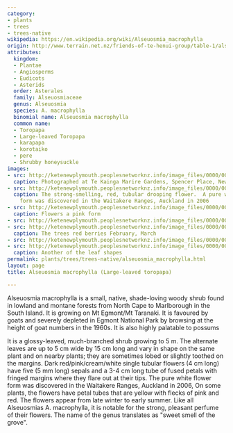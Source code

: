 ```yaml
---
category:
- plants
- trees
- trees-native
wikipedia: https://en.wikipedia.org/wiki/Alseuosmia_macrophylla
origin: http://www.terrain.net.nz/friends-of-te-henui-group/table-1/alseuosmia-macrophylla-toropap.html
attributes:
  kingdom:
  - Plantae
  - Angiosperms
  - Eudicots
  - Asterids
  order: Asterales
  family: Alseuosmiaceae
  genus: Alseuosmia
  species: A. macrophylla
  binomial name: Alseuosmia macrophylla
  common name:
  - Toropapa
  - Large-leaved Toropapa
  - karapapa
  - korotaiko
  - pere
  - Shrubby honeysuckle
images:
- src: http://ketenewplymouth.peoplesnetworknz.info/image_files/0000/0007/0729/Alseuosmia_macrophylla_Toropapa__Large-leaved_Toropapa.JPG
  caption: Photographed at Te Kainga Marire Gardens, Spencer Place, New Plymouth
- src: http://ketenewplymouth.peoplesnetworknz.info/image_files/0000/0012/5808/Toropapa.jpg
  caption: The strong-smelling, red, tubular drooping flower.  A pure white flower
    form was discovered in the Waitakere Ranges, Auckland in 2006
- src: http://ketenewplymouth.peoplesnetworknz.info/image_files/0000/0013/1453/1-Alseuosmia_macrophylla_pink_form-008.JPG
  caption: Flowers a pink form
- src: http://ketenewplymouth.peoplesnetworknz.info/image_files/0000/0013/1448/1-Alseuosmia_macrophylla_pink_form-002.JPG
- src: http://ketenewplymouth.peoplesnetworknz.info/image_files/0000/0005/2034/Alseuosmia_macrophylla__Toropapa_.JPG
  caption: The trees red berries February, March
- src: http://ketenewplymouth.peoplesnetworknz.info/image_files/0000/0007/0734/Alseuosmia_macrophylla__Toropapa_-004.JPG
- src: http://ketenewplymouth.peoplesnetworknz.info/image_files/0000/0003/9204/Alseuosmia_macrophylla_Toropapa__Large-leaved_Toropapa-001.JPG
  caption: Another of the leaf shapes
permalink: plants/trees/trees-native/alseuosmia_macrophylla.html
layout: page
title: Alseuosmia macrophylla (Large-leaved toropapa)

---
```

Alseuosmia macrophylla is a small, native, shade-loving woody shrub found in lowland and montane forests from North Cape to Marlborough in the South Island. It is growing on Mt Egmont/Mt Taranaki. It is favoured by goats and severely depleted in Egmont National Park by browsing at the height of goat numbers in the 1960s. It is also highly palatable to possums

It is a glossy-leaved, much-branched shrub growing to 5 m. The alternate leaves are up to 5 cm wide by 15 cm long and vary in shape on the same plant and on nearby plants; they are sometimes lobed or slightly toothed on the margins.
Dark red/pink/cream/white single tubular flowers (4 cm long) have five (5 mm long) sepals and a 3-4 cm long tube of fused petals with fringed margins where they flare out at their tips. The pure white flower form was discovered in the Waitakere Ranges, Auckland in 2006, On some plants, the flowers have petal tubes that are yellow with flecks of pink and red. The flowers appear from late winter to early summer. Like all Alseuosmias A. macrophylla, it is notable for the strong, pleasant perfume of their flowers. The name of the genus translates as "sweet smell of the grove".
